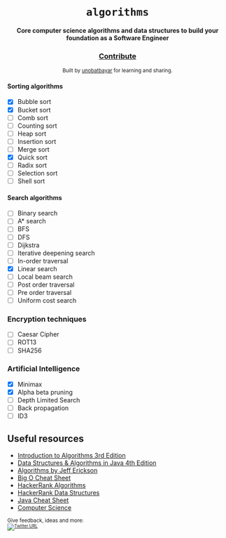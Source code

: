 <div align="center">
  <h1><code>algorithms</code></h1>

  <strong>Core computer science algorithms and data structures to build your foundation as a Software Engineer</strong>

<h3>
    <a href="https://github.com/unobatbayar/algorithms/pull/new/master">Contribute</a>
  </h3>

  <sub> Built by <a href="https://www.twitter.com/unobatbayar">unobatbayar</a> for learning and sharing.  </sub>
</div>

#### Sorting algorithms
 - [X] Bubble sort
 - [X] Bucket sort 
 - [ ] Comb sort
 - [ ] Counting sort
 - [ ] Heap sort
 - [ ] Insertion sort
 - [ ] Merge sort
 - [X] Quick sort
 - [ ] Radix sort
 - [ ] Selection sort
 - [ ] Shell sort

#### Search algorithms
 - [ ] Binary search
 - [ ] A* search
 - [ ] BFS 
 - [ ] DFS
 - [ ] Dijkstra
 - [ ] Iterative deepening search 
 - [ ] In-order traversal
 - [X] Linear search
 - [ ] Local beam search
 - [ ] Post order traversal
 - [ ] Pre order traversal
 - [ ] Uniform cost search

### Encryption techniques
 - [ ] Caesar Cipher
 - [ ] ROT13
 - [ ] SHA256

### Artificial Intelligence
 - [X] Minimax
 - [X] Alpha beta pruning
 - [ ] Depth Limited Search
 - [ ] Back propagation
 - [ ] ID3

## Useful resources
 - [Introduction to Algorithms 3rd Edition](https://edutechlearners.com/download/Introduction_to_algorithms-3rd%20Edition.pdf)
 - [Data Structures &  Algorithms in Java 4th Edition](https://enos.itcollege.ee/~jpoial/algorithms/GT/Data%20Structures%20and%20Algorithms%20in%20Java%20Fourth%20Edition.pdf)
 - [Algorithms by Jeff Erickson](http://jeffe.cs.illinois.edu/teaching/algorithms/book/Algorithms-JeffE.pdf)
 - [Big O Cheat Sheet](https://www.bigocheatsheet.com/)
 - [HackerRank Algorithms](https://www.hackerrank.com/domains/algorithms)
 - [HackerRank Data Structures](https://www.hackerrank.com/domains/data-structures)
 - [Java Cheat Sheet](https://introcs.cs.princeton.edu/java/11cheatsheet/)
 - [Computer Science](https://introcs.cs.princeton.edu/java/cs//)

<sub>Give feedback, ideas and more: <br> <sub> 
[![Twitter URL](https://img.shields.io/twitter/url/https/twitter.com/unobatbayar.svg?style=social&label=Follow%20%40unobatbayar)](https://twitter.com/unobatbayar)
